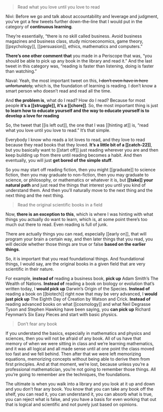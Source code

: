 > Read what you love until you love to read

Nivi: Before we go and talk about accountability and leverage and judgment, you’ve got a few tweets further down-the-line that I would put in the category of __continuous learning__.

They’re essentially, “there is no skill called business. Avoid business magazines and business class, study microeconomics, game theory, [[psychology]], [[persuasion]], ethics, mathematics and computers.”

__There’s one other comment that__ you made in a Periscope that was, “you should be able to pick up any book in the library and read it.” And the last tweet in this category was, “reading is faster than listening, doing is faster than watching.”

Naval: Yeah, the most important tweet on this, ~~I don’t even have in here unfortunately,~~ which is, the foundation of learning is reading. I don’t know a smart person who doesn’t read and read all the time.

And __the problem is__, what do I read? How do I read? 
Because for most people __it’s a [[struggle]], it’s a [[chore]]__.
So, the most important thing is just __to learn how to educate yourself and the way to educate yourself is to develop a love for reading__

So, the tweet that [[is left out]], the one that I was [[hinting at]] is, “read what you love until you love to read.” It’s that simple.

Everybody I know who reads a lot loves to read, and they love to read because they read books that they loved. 
__It’s a little bit of a [[catch-22]]__, but you basically want to [[start off]] just reading wherever you are and then keep building up from there until reading becomes a habit. 
And then eventually, you will just __get bored of the simple stuff__.

So you may start off reading fiction, 
then you might [[graduate]] to science fiction, 
then you may graduate to non-fiction, 
then you may graduate to science, or philosophy, or mathematics or whatever it is, 
but __[[take]] your natural path__ and just read the things that interest you until you kind of understand them. 
And then you’ll naturally move to the next thing and the next thing and the next thing.

> Read the original scientific books in a field

Now, __there is an exception to this__, which is where I was hinting with what things you actually do want to learn, which is, at some point there’s too much out there to read. 
Even reading is full of junk.

There are actually things you can read, especially [[early on]], that will program your brain a certain way, 
and then later things that you read, you will decide whether those things are true or false __based on the earlier things__.

So, it is important that you read foundational things. 
And foundational things, I would say, are the original books in a given field that are very scientific in their nature.

For example, 
__instead of__ reading a business book, __pick up__ Adam Smith’s The Wealth of Nations. 
__Instead of__ reading a book on biology or evolution that’s written today, I __would pick up__ Darwin’s Origin of the Species. 
__Instead of__ reading a book on [[biotech]] right now that may be very advanced, I __would just pick up__ The Eighth Day of Creation by Watson and Crick. 
__Instead of__ reading advanced books on what [[cosmology]] and what Neil Degrasse Tyson and Stephen Hawking have been saying, you __can pick up__ Richard Feynman’s Six Easy Pieces and start with basic physics.

> Don’t fear any book

If you understand the basics, especially in mathematics and physics and sciences, then you will not be afraid of any book. 
All of us have that memory of when we were sitting in class and we’re learning mathematics, and it was all logical and all made sense until at one point the class moved too fast and we fell behind.
Then after that we were left memorizing equations, memorizing concepts without being able to derive them from first principles. 
And at that moment, we’re lost, because unless you’re a professional mathematician, you’re not going to remember those things. 
All you’re going to remember are the techniques, the foundations.

The ultimate is when you walk into a library and you look at it up and down and you don’t fear any book. You know that you can take any book off the shelf, you can read it, you can understand it, you can absorb what is true, you can reject what is false, and you have a basis for even working that out that is logical and scientific and not purely just based on opinions.
